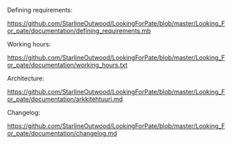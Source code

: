 Defining requirements:

https://github.com/StarlineOutwood/LookingForPate/blob/master/Looking_For_pate/documentation/defining_requirements.mb

Working hours:

https://github.com/StarlineOutwood/LookingForPate/blob/master/Looking_For_pate/documentation/working_hours.txt

Architecture:

https://github.com/StarlineOutwood/LookingForPate/blob/master/Looking_For_pate/documentation/arkkitehtuuri.md

Changelog:

https://github.com/StarlineOutwood/LookingForPate/blob/master/Looking_For_pate/documentation/changelog.md
